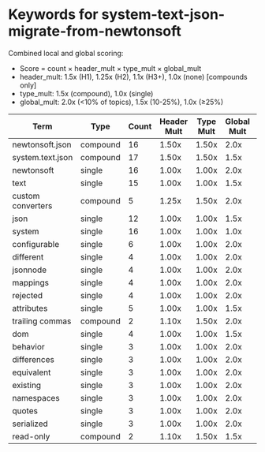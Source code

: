 # Keywords for system-text-json-migrate-from-newtonsoft

Combined local and global scoring:
- Score = count × header_mult × type_mult × global_mult
- header_mult: 1.5x (H1), 1.25x (H2), 1.1x (H3+), 1.0x (none) [compounds only]
- type_mult: 1.5x (compound), 1.0x (single)
- global_mult: 2.0x (<10% of topics), 1.5x (10-25%), 1.0x (≥25%)

| Term | Type | Count | Header Mult | Type Mult | Global Mult | Score |
|------|------|-------|-------------|-----------|-------------|-------|
| newtonsoft.json | compound | 16 | 1.50x | 1.50x | 2.0x | 72.000 |
| system.text.json | compound | 17 | 1.50x | 1.50x | 1.5x | 57.375 |
| newtonsoft | single | 16 | 1.00x | 1.00x | 2.0x | 32.000 |
| text | single | 15 | 1.00x | 1.00x | 1.5x | 22.500 |
| custom converters | compound | 5 | 1.25x | 1.50x | 2.0x | 18.750 |
| json | single | 12 | 1.00x | 1.00x | 1.5x | 18.000 |
| system | single | 16 | 1.00x | 1.00x | 1.0x | 16.000 |
| configurable | single | 6 | 1.00x | 1.00x | 2.0x | 12.000 |
| different | single | 4 | 1.00x | 1.00x | 2.0x | 8.000 |
| jsonnode | single | 4 | 1.00x | 1.00x | 2.0x | 8.000 |
| mappings | single | 4 | 1.00x | 1.00x | 2.0x | 8.000 |
| rejected | single | 4 | 1.00x | 1.00x | 2.0x | 8.000 |
| attributes | single | 5 | 1.00x | 1.00x | 1.5x | 7.500 |
| trailing commas | compound | 2 | 1.10x | 1.50x | 2.0x | 6.600 |
| dom | single | 4 | 1.00x | 1.00x | 1.5x | 6.000 |
| behavior | single | 3 | 1.00x | 1.00x | 2.0x | 6.000 |
| differences | single | 3 | 1.00x | 1.00x | 2.0x | 6.000 |
| equivalent | single | 3 | 1.00x | 1.00x | 2.0x | 6.000 |
| existing | single | 3 | 1.00x | 1.00x | 2.0x | 6.000 |
| namespaces | single | 3 | 1.00x | 1.00x | 2.0x | 6.000 |
| quotes | single | 3 | 1.00x | 1.00x | 2.0x | 6.000 |
| serialized | single | 3 | 1.00x | 1.00x | 2.0x | 6.000 |
| read-only | compound | 2 | 1.10x | 1.50x | 1.5x | 4.950 |
